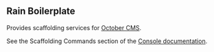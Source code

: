 ## Rain Boilerplate

Provides scaffolding services for [October CMS](http://octobercms.com).

See the Scaffolding Commands section of the [Console documentation](https://github.com/octobercms/docs/blob/master/advanced-console.md).